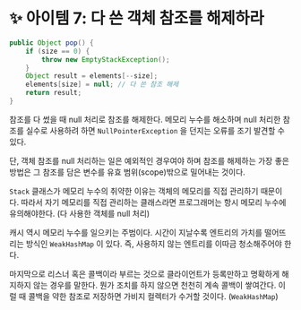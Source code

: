# ✨ 아이템 7: 다 쓴 객체 참조를 해제하라

```java
public Object pop() {
    if (size == 0) {
        throw new EmptyStackException();
    }
    Object result = elements[--size];
    elements[size] = null; // 다 쓴 참조 해제
    return result;
}
```

참조를 다 썼을 때 null 처리로 참조를 해제한다. 메모리 누수를 해소하며 null 처리한 참조를 실수로 사용하려 하면 `NullPointerException` 을 던지는 오류를 조기 발견할 수 있다.

단, 객체 참조를 null 처리하는 일은 예외적인 경우여야 하며 참조를 해제하는 가장 좋은 방법은 그 참조를 담은 변수를 유효 범위(scope)밖으로 밀어내는 것이다.

`Stack` 클래스가 메모리 누수의 취약한 이유는 객체의 메모리를 직접 관리하기 때문이다. 따라서 자기 메모리를 직접 관리하는 클래스라면 프로그래머는 항시 메모리 누수에 유의해야한다. (다 사용한 객체를 null 처리)

캐시 역시 메모리 누수를 일으키는 주범이다. 시간이 지날수록 엔트리의 가치를 떨어뜨리는 방식인 `WeakHashMap` 이 있다. 즉, 사용하지 않는 엔트리를 이따금 청소해주어야 한다.

마지막으로 리스너 혹은 콜백이라 부르는 것으로 클라이언트가 등록만하고 명확하게 해지하지 않는 경우를 말한다. 뭔가 조치를 하지 않으면 천천히 계속 콜백이 쌓여간다. 이럴 때 콜백을 약한 참조로 저장하면 가비지 컬렉터가 수거할 것이다. (`WeakHashMap`)
